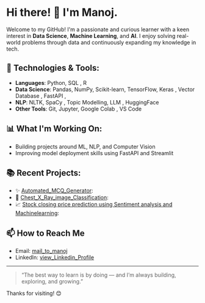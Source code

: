 # Hi there! 👋 I'm Manoj.

Welcome to my GitHub! 
I'm a passionate and curious learner with a keen interest in **Data Science**, **Machine Learning**, and **AI**. 
I enjoy solving real-world problems through data and continuously expanding my knowledge in tech.

## 🔧 Technologies & Tools:
- **Languages**: Python, SQL , R
- **Data Science**: Pandas, NumPy, Scikit-learn, TensorFlow, Keras , Vector Database , FastAPI , 
- **NLP**: NLTK, SpaCy , Topic Modelling, LLM , HuggingFace
- **Other Tools**: Git, Jupyter, Google Colab , VS Code

## 📊 What I'm Working On:
- Building projects around ML, NLP, and Computer Vision
- Improving model deployment skills using FastAPI and Streamlit

## 📚 Recent Projects:
- ✨ [Automated_MCQ_Generator](https://colab.research.google.com/drive/1zVa-VDBSgs2RLDSJbKgwaJdDs5T9MgWY?usp=sharing):
- 🤖 [Chest_X_Ray_image_Classification](https://colab.research.google.com/drive/1IAdrJVMPHlh7WyVWc7KSGUHa1XknjVyv?usp=sharing): 
- 📈 [Stock closing price prediction using Sentiment analysis and Machinelearning](https://colab.research.google.com/drive/193i_Exa5Ax6ySEvnhhH43uspRlpOgtKL?usp=sharing):

## 📫 How to Reach Me
- Email: [mail_to_manoj](mailto:manojsm474@gmail.com)
- LinkedIn: [view_Linkedin_Profile](https://www.linkedin.com/in/manoj-s-m-1100841a0/)

---

> “The best way to learn is by doing — and I’m always building, exploring, and growing.”

Thanks for visiting! 😊

